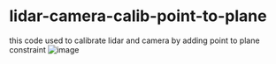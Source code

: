 # lidar-camera-calib-point-to-plane
this code used to calibrate lidar and camera by adding point to plane constraint
![image](https://user-images.githubusercontent.com/42079541/226543076-fac0703f-7f1c-404e-9fd3-cde50dbd48dc.png)

